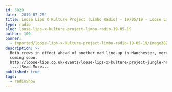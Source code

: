 ```yaml
---
id: 3820
date: '2019-07-25'
title: Loose Lips X Kulture Project (Limbo Radio) - 19/05/19 - Loose Lips
type: radio
slug: loose-lips-x-kulture-project-limbo-radio-19-05-19
author: 100
banner:
  - imported/loose-lips-x-kulture-project-limbo-radio-19-05-19/image3820.jpeg
description: >-
  Both crews in effect ahead of another mad line-up in Manchester, more collabs
  coming soon.
  http://loose-lips.co.uk/events/loose-lips-x-kulture-project-jungle-hardcore-marathon-pt-ii
  [...]Read More...
published: true
tags:
  - radioShow
---
```

